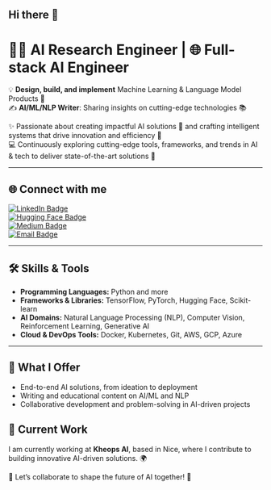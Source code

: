 ## Hi there 👋

# 👨‍💻 AI Research Engineer | 🌐 Full-stack AI Engineer

💡 **Design, build, and implement** Machine Learning & Language Model Products 🚀  
✍️ **AI/ML/NLP Writer**: Sharing insights on cutting-edge technologies 📚  

✨ Passionate about creating impactful AI solutions 🤖 and crafting intelligent systems that drive innovation and efficiency 🌟  
💻 Continuously exploring cutting-edge tools, frameworks, and trends in AI & tech to deliver state-of-the-art solutions 🌌  

---

## 🌐 **Connect with me**

[![LinkedIn Badge](https://img.shields.io/badge/-LinkedIn-blue?style=flat&logo=Linkedin&logoColor=white)](https://www.linkedin.com/in/afif-imad-eddine-5a0291153)  
[![Hugging Face Badge](https://img.shields.io/badge/-Hugging%20Face-yellow?style=flat&logo=Hugging%20Face&logoColor=black)](https://huggingface.co/Imed14205)  
[![Medium Badge](https://img.shields.io/badge/-Medium-black?style=flat&logo=Medium&logoColor=white)](https://medium.com/@imad14205)  
[![Email Badge](https://img.shields.io/badge/-Email-c14438?style=flat&logo=Gmail&logoColor=white)](mailto:imededdine.afif@gmail.com)  

---

## 🛠️ **Skills & Tools**

- **Programming Languages:** Python and more  
- **Frameworks & Libraries:** TensorFlow, PyTorch, Hugging Face, Scikit-learn  
- **AI Domains:** Natural Language Processing (NLP), Computer Vision, Reinforcement Learning, Generative AI  
- **Cloud & DevOps Tools:** Docker, Kubernetes, Git, AWS, GCP, Azure  

---

## 🚀 **What I Offer**

- End-to-end AI solutions, from ideation to deployment  
- Writing and educational content on AI/ML and NLP  
- Collaborative development and problem-solving in AI-driven projects  

## 🏢 **Current Work**

I am currently working at **Kheops AI**, based in Nice, where I contribute to building innovative AI-driven solutions. 🌍  

🔗 Let’s collaborate to shape the future of AI together! 🚀
